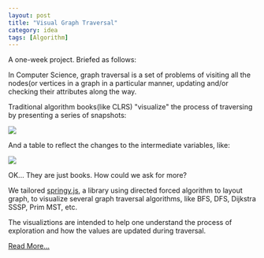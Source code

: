 ```yaml
---
layout: post
title: "Visual Graph Traversal"
category: idea
tags: [Algorithm]
---
```



A one-week project. Briefed as follows:


In Computer Science, graph traversal is a set of problems of visiting all the nodes(or vertices in a graph in a particular manner, updating and/or checking their attributes along the way.


Traditional algorithm books(like CLRS) "visualize" the process of traversing by presenting a series of snapshots:

<img src="http://chengyichao.info/visual-graph-traversal/img/fig.png">

And a table to reflect the changes to the intermediate variables, like:

<img src="http://chengyichao.info/visual-graph-traversal/img/table.png">


OK... They are just books. How could we ask for more?


We tailored <a href="http://getspringy.com/">springy.js</a>, a library using directed forced algorithm to layout graph, to visualize several graph traversal algorithms, like BFS, DFS, Dijkstra SSSP, Prim MST, etc. 


The visualiztions are intended to help one understand the process of exploration and how the values are updated during traversal.


[Read More...](http://chengyichao.info/visual-graph-traversal)
